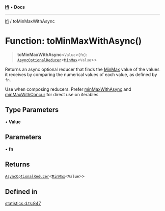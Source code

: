 [**lfi**](../readme.md) • **Docs**

***

[lfi](../globals.md) / toMinMaxWithAsync

# Function: toMinMaxWithAsync()

> **toMinMaxWithAsync**\<`Value`\>(`fn`): [`AsyncOptionalReducer`](../type-aliases/AsyncOptionalReducer.md)\<[`MinMax`](../type-aliases/MinMax.md)\<`Value`\>\>

Returns an async optional reducer that finds the [MinMax](../type-aliases/MinMax.md) value of the
values it receives by comparing the numerical values of each value, as
defined by `fn`.

Use when composing reducers. Prefer [minMaxWithAsync](minMaxWithAsync.md) and
[minMaxWithConcur](minMaxWithConcur.md) for direct use on iterables.

## Type Parameters

• **Value**

## Parameters

• **fn**

## Returns

[`AsyncOptionalReducer`](../type-aliases/AsyncOptionalReducer.md)\<[`MinMax`](../type-aliases/MinMax.md)\<`Value`\>\>

## Defined in

[statistics.d.ts:847](https://github.com/TomerAberbach/lfi/blob/95b3b82a9fc32cec65089cf86d003d7620dc44fc/src/operations/statistics.d.ts#L847)

